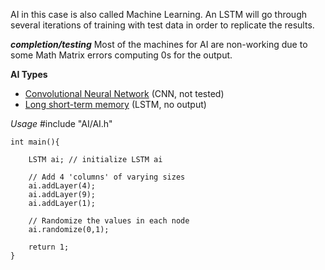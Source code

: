 AI in this case is also called Machine Learning. An LSTM will go through several iterations of training with test data in order to replicate the results.

***completion/testing***
Most of the machines for AI are non-working due to some Math Matrix errors computing 0s for the output.


**AI Types**
* [Convolutional Neural Network](cnn.md) (CNN, not tested)
* [Long short-term memory](lstm.md) (LSTM, no output)

*Usage*
    #include "AI/AI.h"
    
    int main(){
        
        LSTM ai; // initialize LSTM ai
        
        // Add 4 'columns' of varying sizes
        ai.addLayer(4);
        ai.addLayer(9);
        ai.addLayer(1);
        
        // Randomize the values in each node
        ai.randomize(0,1);
        
        return 1;
    }

